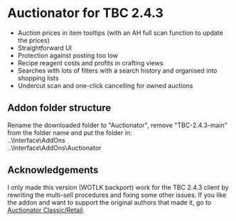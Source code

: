# Auctionator for TBC 2.4.3

* Auction prices in item tooltips (with an AH full scan function to update the prices)
* Straightforward UI
* Protection against posting too low
* Recipe reagent costs and profits in crafting views
* Searches with lots of filters with a search history and organised into shopping lists
* Undercut scan and one-click cancelling for owned auctions

## Addon folder structure

Rename the downloaded folder to "Auctionator", remove "TBC-2.4.3-main" from the folder name and put the folder in:\
..\Interface\AddOns\
..\Interface\AddOns\Auctionator

## Acknowledgements

I only made this version (WOTLK backport) work for the TBC 2.4.3 client by rewriting the multi-sell procedures and fixing some other issues. If you like the addon and want to support the original authors that made it, go to [Auctionator Classic/Retail](https://github.com/Auctionator/Auctionator).